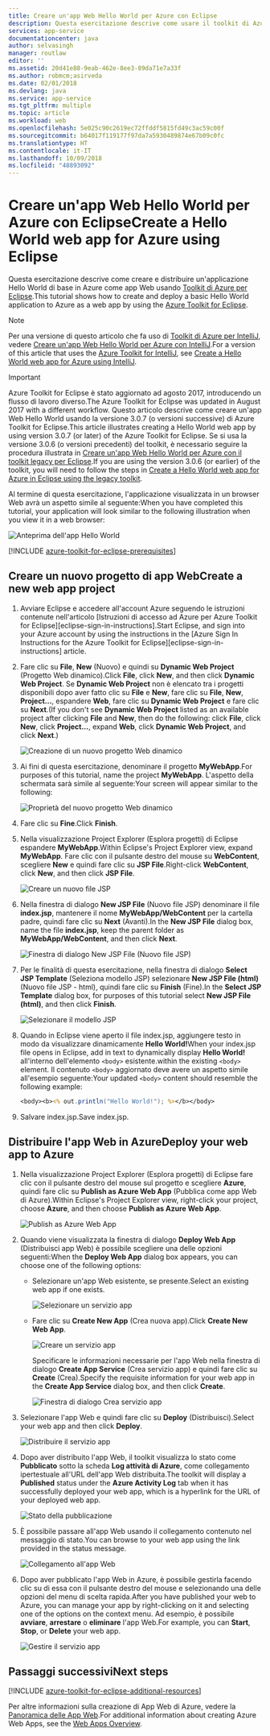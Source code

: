 ```yaml
---
title: Creare un'app Web Hello World per Azure con Eclipse
description: Questa esercitazione descrive come usare il toolkit di Azure per Eclipse per creare un'app Web Hello World per Azure.
services: app-service
documentationcenter: java
author: selvasingh
manager: routlaw
editor: ''
ms.assetid: 20d41e88-9eab-462e-8ee3-89da71e7a33f
ms.author: robmcm;asirveda
ms.date: 02/01/2018
ms.devlang: java
ms.service: app-service
ms.tgt_pltfrm: multiple
ms.topic: article
ms.workload: web
ms.openlocfilehash: 5e025c90c2619ec72ffddf5815fd49c3ac59c00f
ms.sourcegitcommit: b64017f119177f97da7a5930489874e67b09c0fc
ms.translationtype: HT
ms.contentlocale: it-IT
ms.lasthandoff: 10/09/2018
ms.locfileid: "48893092"
---
```

# <a name="create-a-hello-world-web-app-for-azure-using-eclipse"></a><span data-ttu-id="6087b-103">Creare un'app Web Hello World per Azure con Eclipse</span><span class="sxs-lookup"><span data-stu-id="6087b-103">Create a Hello World web app for Azure using Eclipse</span></span>

<span data-ttu-id="6087b-104">Questa esercitazione descrive come creare e distribuire un'applicazione Hello World di base in Azure come app Web usando [Toolkit di Azure per Eclipse].</span><span class="sxs-lookup"><span data-stu-id="6087b-104">This tutorial shows how to create and deploy a basic Hello World application to Azure as a web app by using the [Azure Toolkit for Eclipse].</span></span>

> [!NOTE]
>
> <span data-ttu-id="6087b-105">Per una versione di questo articolo che fa uso di [Toolkit di Azure per IntelliJ], vedere [Creare un'app Web Hello World per Azure con IntelliJ][intellij-hello-world].</span><span class="sxs-lookup"><span data-stu-id="6087b-105">For a version of this article that uses the [Azure Toolkit for IntelliJ], see [Create a Hello World web app for Azure using IntelliJ][intellij-hello-world].</span></span>
>

> [!IMPORTANT]
> 
> <span data-ttu-id="6087b-106">Azure Toolkit for Eclipse è stato aggiornato ad agosto 2017, introducendo un flusso di lavoro diverso.</span><span class="sxs-lookup"><span data-stu-id="6087b-106">The Azure Toolkit for Eclipse was updated in August 2017 with a different workflow.</span></span> <span data-ttu-id="6087b-107">Questo articolo descrive come creare un'app Web Hello World usando la versione 3.0.7 (o versioni successive) di Azure Toolkit for Eclipse.</span><span class="sxs-lookup"><span data-stu-id="6087b-107">This article illustrates creating a Hello World web app by using version 3.0.7 (or later) of the Azure Toolkit for Eclipse.</span></span> <span data-ttu-id="6087b-108">Se si usa la versione 3.0.6 (o versioni precedenti) del toolkit, è necessario seguire la procedura illustrata in [Creare un'app Web Hello World per Azure con il toolkit legacy per Eclipse][Legacy Version].</span><span class="sxs-lookup"><span data-stu-id="6087b-108">If you are using the version 3.0.6 (or earlier) of the toolkit, you will need to follow the steps in [Create a Hello World web app for Azure in Eclipse using the legacy toolkit][Legacy Version].</span></span>
> 

<span data-ttu-id="6087b-109">Al termine di questa esercitazione, l'applicazione visualizzata in un browser Web avrà un aspetto simile al seguente:</span><span class="sxs-lookup"><span data-stu-id="6087b-109">When you have completed this tutorial, your application will look similar to the following illustration when you view it in a web browser:</span></span>

![Anteprima dell'app Hello World][browse-web-app]

[!INCLUDE [azure-toolkit-for-eclipse-prerequisites](../includes/azure-toolkit-for-eclipse-prerequisites.md)]

## <a name="create-a-new-web-app-project"></a><span data-ttu-id="6087b-111">Creare un nuovo progetto di app Web</span><span class="sxs-lookup"><span data-stu-id="6087b-111">Create a new web app project</span></span>

1. <span data-ttu-id="6087b-112">Avviare Eclipse e accedere all'account Azure seguendo le istruzioni contenute nell'articolo [Istruzioni di accesso ad Azure per Azure Toolkit for Eclipse][eclipse-sign-in-instructions].</span><span class="sxs-lookup"><span data-stu-id="6087b-112">Start Eclipse, and sign into your Azure account by using the instructions in the [Azure Sign In Instructions for the Azure Toolkit for Eclipse][eclipse-sign-in-instructions] article.</span></span>

1. <span data-ttu-id="6087b-113">Fare clic su **File**, **New** (Nuovo) e quindi su **Dynamic Web Project** (Progetto Web dinamico).</span><span class="sxs-lookup"><span data-stu-id="6087b-113">Click **File**, click **New**, and then click **Dynamic Web Project**.</span></span> <span data-ttu-id="6087b-114">Se **Dynamic Web Project** non è elencato tra i progetti disponibili dopo aver fatto clic su **File** e **New**, fare clic su **File**, **New**, **Project...**, espandere **Web**, fare clic su **Dynamic Web Project** e fare clic su **Next**.</span><span class="sxs-lookup"><span data-stu-id="6087b-114">(If you don't see **Dynamic Web Project** listed as an available project after clicking **File** and **New**, then do the following: click **File**, click **New**, click **Project...**, expand **Web**, click **Dynamic Web Project**, and click **Next**.)</span></span>

   ![Creazione di un nuovo progetto Web dinamico][file-new-dynamic-web-project]

2. <span data-ttu-id="6087b-116">Ai fini di questa esercitazione, denominare il progetto **MyWebApp**.</span><span class="sxs-lookup"><span data-stu-id="6087b-116">For purposes of this tutorial, name the project **MyWebApp**.</span></span> <span data-ttu-id="6087b-117">L'aspetto della schermata sarà simile al seguente:</span><span class="sxs-lookup"><span data-stu-id="6087b-117">Your screen will appear similar to the following:</span></span>
   
   ![Proprietà del nuovo progetto Web dinamico][dynamic-web-project-properties]

3. <span data-ttu-id="6087b-119">Fare clic su **Fine**.</span><span class="sxs-lookup"><span data-stu-id="6087b-119">Click **Finish**.</span></span>

4. <span data-ttu-id="6087b-120">Nella visualizzazione Project Explorer (Esplora progetti) di Eclipse espandere **MyWebApp**.</span><span class="sxs-lookup"><span data-stu-id="6087b-120">Within Eclipse's Project Explorer view, expand **MyWebApp**.</span></span> <span data-ttu-id="6087b-121">Fare clic con il pulsante destro del mouse su **WebContent**, scegliere **New** e quindi fare clic su **JSP File**.</span><span class="sxs-lookup"><span data-stu-id="6087b-121">Right-click **WebContent**, click **New**, and then click **JSP File**.</span></span>

   ![Creare un nuovo file JSP][create-new-jsp-file]

5. <span data-ttu-id="6087b-123">Nella finestra di dialogo **New JSP File** (Nuovo file JSP) denominare il file **index.jsp**, mantenere il nome **MyWebApp/WebContent** per la cartella padre, quindi fare clic su **Next** (Avanti).</span><span class="sxs-lookup"><span data-stu-id="6087b-123">In the **New JSP File** dialog box, name the file **index.jsp**, keep the parent folder as **MyWebApp/WebContent**, and then click **Next**.</span></span>

   ![Finestra di dialogo New JSP File (Nuovo file JSP)][new-jsp-file-dialog]

6. <span data-ttu-id="6087b-125">Per le finalità di questa esercitazione, nella finestra di dialogo **Select JSP Template** (Seleziona modello JSP) selezionare **New JSP File (html)** (Nuovo file JSP - html), quindi fare clic su **Finish** (Fine).</span><span class="sxs-lookup"><span data-stu-id="6087b-125">In the **Select JSP Template** dialog box, for purposes of this tutorial select **New JSP File (html)**, and then click **Finish**.</span></span>

   ![Selezionare il modello JSP][select-jsp-template]

7. <span data-ttu-id="6087b-127">Quando in Eclipse viene aperto il file index.jsp, aggiungere testo in modo da visualizzare dinamicamente **Hello World!**</span><span class="sxs-lookup"><span data-stu-id="6087b-127">When your index.jsp file opens in Eclipse, add in text to dynamically display **Hello World!**</span></span> <span data-ttu-id="6087b-128">all'interno dell'elemento `<body>` esistente.</span><span class="sxs-lookup"><span data-stu-id="6087b-128">within the existing `<body>` element.</span></span> <span data-ttu-id="6087b-129">Il contenuto `<body>` aggiornato deve avere un aspetto simile all'esempio seguente:</span><span class="sxs-lookup"><span data-stu-id="6087b-129">Your updated `<body>` content should resemble the following example:</span></span>
   
   ```jsp
   <body><b><% out.println("Hello World!"); %></b></body>
   ```

8. <span data-ttu-id="6087b-130">Salvare index.jsp.</span><span class="sxs-lookup"><span data-stu-id="6087b-130">Save index.jsp.</span></span>

## <a name="deploy-your-web-app-to-azure"></a><span data-ttu-id="6087b-131">Distribuire l'app Web in Azure</span><span class="sxs-lookup"><span data-stu-id="6087b-131">Deploy your web app to Azure</span></span>

1. <span data-ttu-id="6087b-132">Nella visualizzazione Project Explorer (Esplora progetti) di Eclipse fare clic con il pulsante destro del mouse sul progetto e scegliere **Azure**, quindi fare clic su **Publish as Azure Web App** (Pubblica come app Web di Azure).</span><span class="sxs-lookup"><span data-stu-id="6087b-132">Within Eclipse's Project Explorer view, right-click your project, choose **Azure**, and then choose **Publish as Azure Web App**.</span></span>
   
   ![Publish as Azure Web App][publish-as-azure-web-app]

1. <span data-ttu-id="6087b-134">Quando viene visualizzata la finestra di dialogo **Deploy Web App** (Distribuisci app Web) è possibile scegliere una delle opzioni seguenti:</span><span class="sxs-lookup"><span data-stu-id="6087b-134">When the **Deploy Web App** dialog box appears, you can choose one of the following options:</span></span>

   * <span data-ttu-id="6087b-135">Selezionare un'app Web esistente, se presente.</span><span class="sxs-lookup"><span data-stu-id="6087b-135">Select an existing web app if one exists.</span></span>

      ![Selezionare un servizio app][select-app-service]

   * <span data-ttu-id="6087b-137">Fare clic su **Create New App** (Crea nuova app).</span><span class="sxs-lookup"><span data-stu-id="6087b-137">Click **Create New Web App**.</span></span>

      ![Creare un servizio app][create-app-service]

      <span data-ttu-id="6087b-139">Specificare le informazioni necessarie per l'app Web nella finestra di dialogo **Create App Service** (Crea servizio app) e quindi fare clic su **Create** (Crea).</span><span class="sxs-lookup"><span data-stu-id="6087b-139">Specify the requisite information for your web app in the **Create App Service** dialog box, and then click **Create**.</span></span>

      ![Finestra di dialogo Crea servizio app][create-app-service-dialog]

1. <span data-ttu-id="6087b-141">Selezionare l'app Web e quindi fare clic su **Deploy** (Distribuisci).</span><span class="sxs-lookup"><span data-stu-id="6087b-141">Select your web app and then click **Deploy**.</span></span>

   ![Distribuire il servizio app][deploy-app-service]

1. <span data-ttu-id="6087b-143">Dopo aver distribuito l'app Web, il toolkit visualizza lo stato come **Pubblicato** sotto la scheda **Log attività di Azure**, come collegamento ipertestuale all'URL dell'app Web distribuita.</span><span class="sxs-lookup"><span data-stu-id="6087b-143">The toolkit will display a **Published** status under the **Azure Activity Log** tab when it has successfully deployed your web app, which is a hyperlink for the URL of your deployed web app.</span></span>

   ![Stato della pubblicazione][publish-status]

1. <span data-ttu-id="6087b-145">È possibile passare all'app Web usando il collegamento contenuto nel messaggio di stato.</span><span class="sxs-lookup"><span data-stu-id="6087b-145">You can browse to your web app using the link provided in the status message.</span></span>

   ![Collegamento all'app Web][browse-web-app]

1. <span data-ttu-id="6087b-147">Dopo aver pubblicato l'app Web in Azure, è possibile gestirla facendo clic su di essa con il pulsante destro del mouse e selezionando una delle opzioni del menu di scelta rapida.</span><span class="sxs-lookup"><span data-stu-id="6087b-147">After you have published your web to Azure, you can manage your app by right-clicking on it and selecting one of the options on the context menu.</span></span> <span data-ttu-id="6087b-148">Ad esempio, è possibile **avviare**, **arrestare** o **eliminare** l'app Web.</span><span class="sxs-lookup"><span data-stu-id="6087b-148">For example, you can **Start**, **Stop**, or **Delete** your web app.</span></span>

   ![Gestire il servizio app][manage-app-service]

## <a name="next-steps"></a><span data-ttu-id="6087b-150">Passaggi successivi</span><span class="sxs-lookup"><span data-stu-id="6087b-150">Next steps</span></span>

[!INCLUDE [azure-toolkit-for-eclipse-additional-resources](../includes/azure-toolkit-for-eclipse-additional-resources.md)]

<span data-ttu-id="6087b-151">Per altre informazioni sulla creazione di App Web di Azure, vedere la [Panoramica delle App Web].</span><span class="sxs-lookup"><span data-stu-id="6087b-151">For additional information about creating Azure Web Apps, see the [Web Apps Overview].</span></span>

<!-- URL List -->

[Toolkit di Azure per Eclipse]: azure-toolkit-for-eclipse.md
[Azure Toolkit for Eclipse]: azure-toolkit-for-eclipse.md
[Toolkit di Azure per IntelliJ]: ../intellij/azure-toolkit-for-intellij.md
[Azure Toolkit for IntelliJ]: ../intellij/azure-toolkit-for-intellij.md
[intellij-hello-world]: ../intellij/azure-toolkit-for-intellij-create-hello-world-web-app.md
[Panoramica delle app Web]: /azure/app-service/app-service-web-overview
[Web Apps Overview]: /azure/app-service/app-service-web-overview
[Apache Tomcat]: http://tomcat.apache.org/
[Jetty]: http://www.eclipse.org/jetty/
[Legacy Version]: azure-toolkit-for-eclipse-create-hello-world-web-app-legacy-version.md

<!-- IMG List -->

[browse-web-app]: ./media/azure-toolkit-for-eclipse-create-hello-world-web-app/browse-web-app.png
[file-new-dynamic-web-project]: ./media/azure-toolkit-for-eclipse-create-hello-world-web-app/file-new-dynamic-web-project.png
[dynamic-web-project-properties]: ./media/azure-toolkit-for-eclipse-create-hello-world-web-app/dynamic-web-project-properties.png
[create-new-jsp-file]: ./media/azure-toolkit-for-eclipse-create-hello-world-web-app/create-new-jsp-file.png
[new-jsp-file-dialog]: ./media/azure-toolkit-for-eclipse-create-hello-world-web-app/new-jsp-file-dialog.png
[select-jsp-template]: ./media/azure-toolkit-for-eclipse-create-hello-world-web-app/select-jsp-template.png
[publish-as-azure-web-app]: ./media/azure-toolkit-for-eclipse-create-hello-world-web-app/publish-as-azure-web-app.png
[deploy-web-app-dialog]: ./media/azure-toolkit-for-eclipse-create-hello-world-web-app/deploy-web-app-dialog.png
[select-app-service]: ./media/azure-toolkit-for-eclipse-create-hello-world-web-app/select-app-service.png
[create-app-service-dialog]: ./media/azure-toolkit-for-eclipse-create-hello-world-web-app/create-app-service-dialog.png
[publish-status]: ./media/azure-toolkit-for-eclipse-create-hello-world-web-app/publish-status.png
[create-app-service]: ./media/azure-toolkit-for-eclipse-create-hello-world-web-app/create-app-service.png
[deploy-app-service]: ./media/azure-toolkit-for-eclipse-create-hello-world-web-app/deploy-app-service.png
[manage-app-service]: ./media/azure-toolkit-for-eclipse-create-hello-world-web-app/manage-app-service.png
